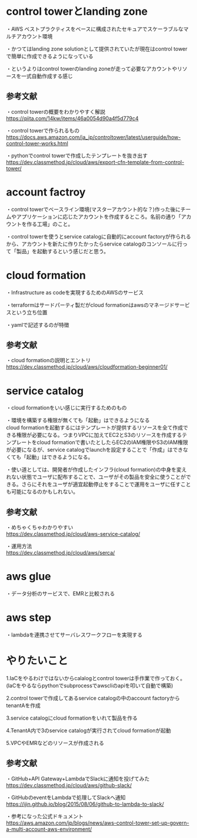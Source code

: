 # control towerとlanding zone  
・AWS ベストプラクティスをベースに構成されたセキュアでスケーラブルなマルチアカウント環境  
  
・かつてはlanding zone solutionとして提供されていたが現在はcontrol towerで簡単に作成できるようになっている  
  
・というよりはcontrol towerのlanding zoneが走って必要なアカウントやリソースを一式自動作成する感じ  

## 参考文献  
・control towerの概要をわかりやすく解説  
https://qiita.com/14kw/items/46a0054d90a4f5d779c4  
  
・control towerで作られるもの  
https://docs.aws.amazon.com/ja_jp/controltower/latest/userguide/how-control-tower-works.html  
  
・pythonでcontrol towerで作成したテンプレートを抜き出す  
https://dev.classmethod.jp/cloud/aws/export-cfn-template-from-control-tower/  
  
# account factroy  
・control towerでベースライン環境(マスターアカウント的な？)作った後にチームやアプリケーションに応じたアカウントを作成するところ。名前の通り「アカウントを作る工場」のこと。  
  
・control towerを使うとservice catalogに自動的にaccount factoryが作られるから、アカウントを新たに作りたかったらservice catalogのコンソールに行って「製品」を起動するという感じだと思う。
  

# cloud formation  
・Infrastructure as codeを実現するためのAWSのサービス  
  
・terraformはサードパーティ製だがcloud formationはawsのマネージドサービスという立ち位置  
  
・yamlで記述するのが特徴  

  
## 参考文献  
・cloud formationの説明とエントリ  
https://dev.classmethod.jp/cloud/aws/cloudformation-beginner01/  

  
# service catalog  
・cloud formationをいい感じに実行するためのもの  
  
・環境を構築する権限が無くても「起動」はできるようになる  
cloud formationを起動するにはテンプレートが提供するリソースを全て作成できる権限が必要になる。つまりVPCに加えてEC2とS3のリソースを作成するテンプレートをcloud formationで書いたとしたらEC2のIAM権限やS3のIAM権限が必要になるが、service catalogでlaunchを設定することで「作成」はできなくても「起動」はできるようになる。  
  
・使い道としては、開発者が作成したインフラ(cloud formation)の中身を変えれない状態でユーザに配布することで、ユーザがその製品を安全に使うことができる。さらにそれをユーザが適宜起動停止をすることで運用をユーザに任すことも可能になるのかもしれない。  
  
## 参考文献  
・めちゃくちゃわかりやすい  
https://dev.classmethod.jp/cloud/aws-service-catalog/  
  
・運用方法  
https://dev.classmethod.jp/cloud/aws/serca/  
  
# aws glue  
・データ分析のサービスで、EMRと比較される  
  
# aws step  
・lambdaを連携させてサーバレスワークフローを実現する  
  
# やりたいこと  
1.IaCをやるわけではないからcalalogとcontrol towerは手作業で作っておく。(IaCをやるならpythonでsubprocessでawscliのapiを叩いて自動で構築)  
  
2.control towerで作成してあるservice catalogの中のaccount factoryからtenantAを作成  
  
3.service catalogにcloud formationをいれて製品を作る  
  
4.TenantA内で3のservice catalogが実行されてcloud formationが起動  
  
5.VPCやEMRなどのリソースが作成される  
  
## 参考文献  
・GitHub+API Gateway+LambdaでSlackに通知を投げてみた  
https://dev.classmethod.jp/cloud/aws/github-slack/  
  
・GitHubのeventをLambdaで処理してSlackへ通知  
https://ijin.github.io/blog/2015/08/06/github-to-lambda-to-slack/  
  
・参考になった公式ドキュメント  
https://aws.amazon.com/jp/blogs/news/aws-control-tower-set-up-govern-a-multi-account-aws-environment/  
  